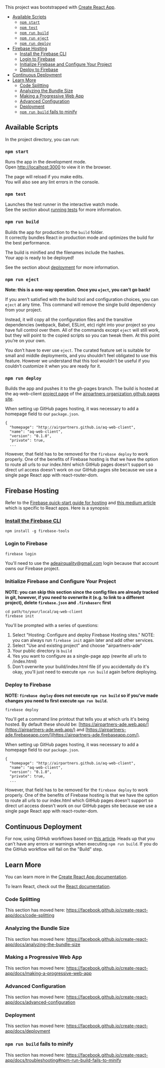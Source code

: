 This project was bootstrapped with [Create React App](https://github.com/facebook/create-react-app).

- [Available Scripts](#available-scripts)
  - [`npm start`](#npm-start)
  - [`npm test`](#npm-test)
  - [`npm run build`](#npm-run-build)
  - [`npm run eject`](#npm-run-eject)
  - [`npm run deploy`](#npm-run-deploy)
- [Firebase Hosting](#firebase-hosting)
  - [Install the Firebase CLI](#install-the-firebase-cli)
  - [Login to Firebase](#login-to-firebase)
  - [Initialize Firebase and Configure Your Project](#initialize-firebase-and-configure-your-project)
  - [Deploy to Firebase](#deploy-to-firebase)
- [Continuous Deployment](#continuous-deployment)
- [Learn More](#learn-more)
  - [Code Splitting](#code-splitting)
  - [Analyzing the Bundle Size](#analyzing-the-bundle-size)
  - [Making a Progressive Web App](#making-a-progressive-web-app)
  - [Advanced Configuration](#advanced-configuration)
  - [Deployment](#deployment)
  - [`npm run build` fails to minify](#npm-run-build-fails-to-minify)

## Available Scripts

In the project directory, you can run:

### `npm start`

Runs the app in the development mode.<br />
Open [http://localhost:3000](http://localhost:3000) to view it in the browser.

The page will reload if you make edits.<br />
You will also see any lint errors in the console.

### `npm test`

Launches the test runner in the interactive watch mode.<br />
See the section about [running tests](https://facebook.github.io/create-react-app/docs/running-tests) for more information.

### `npm run build`

Builds the app for production to the `build` folder.<br />
It correctly bundles React in production mode and optimizes the build for the best performance.

The build is minified and the filenames include the hashes.<br />
Your app is ready to be deployed!

See the section about [deployment](https://facebook.github.io/create-react-app/docs/deployment) for more information.

### `npm run eject`

**Note: this is a one-way operation. Once you `eject`, you can’t go back!**

If you aren’t satisfied with the build tool and configuration choices, you can `eject` at any time. This command will remove the single build dependency from your project.

Instead, it will copy all the configuration files and the transitive dependencies (webpack, Babel, ESLint, etc) right into your project so you have full control over them. All of the commands except `eject` will still work, but they will point to the copied scripts so you can tweak them. At this point you’re on your own.

You don’t have to ever use `eject`. The curated feature set is suitable for small and middle deployments, and you shouldn’t feel obligated to use this feature. However we understand that this tool wouldn’t be useful if you couldn’t customize it when you are ready for it.

### `npm run deploy`

Builds the app and pushes it to the gh-pages branch. The build is hosted at the aq-web-client [project page](https://airpartners.github.io/aq-web-client) of the [airpartners organization github pages site](https://airpartners.github.io).

When setting up GitHub pages hosting, it was necessary to add a homepage field to our `package.json`.

```
{
  "homepage": "http://airpartners.github.io/aq-web-client",
  "name": "aq-web-client",
  "version": "0.1.0",
  "private": true,
  ...
```

However, that field has to be removed for the `firebase deploy` to work properly. One of the benefits of Firebase hosting is that we have the option to route all urls to our index.html which GitHub pages doesn't support so direct url access doesn't work on our GitHub pages site because we use a single page React app with react-router-dom.

## Firebase Hosting

Refer to the [Firebase quick-start guide for hosting](https://firebase.google.com/docs/hosting/quickstart) and [this medium article](https://medium.com/swlh/how-to-deploy-a-react-app-with-firebase-hosting-98063c5bf425) which is specific to React apps. Here is a synopsis:

### [Install the Firebase CLI](https://firebase.google.com/docs/cli#install_the_firebase_cli)

`npm install -g firebase-tools`

### Login to Firebase

`firebase login`

You'll need to use the adeairquality@gmail.com login because that account owns our Firebase project.

### Initialize Firebase and Configure Your Project

**NOTE: you can skip this section since the config files are already tracked in git, however, if you need to overwrite it (e.g. to link to a different project), delete `firebase.json` and `.firebaserc` first**

`cd path/to/your/local/aq-web-client`<br />
`firebase init`

You'll be prompted with a series of questions:

1. Select "Hosting: Configure and deploy Firebase Hosting sites." NOTE: you can always run `firebase init` again later and add other services.
2. Select "Use and existing project" and choose "airpartners-ade"
3. Your public directory is `build`
4. Yes you want to configure as a single-page app (rewrite all urls to /index.html)
5. Don't overwrite your build/index.html file (if you accidentally do it's okay, you'll just need to execute `npm run build` again before deploying.


### Deploy to Firebase

**NOTE: `firebase deploy` does not execute `npm run build` so if you've made changes you need to first execute `npm run build`.**

`firebase deploy`

You'll get a command line printout that tells you at which urls it's being hosted. By default these should be: [https://airpartners-ade.web.app/](https://airpartners-ade.web.app/) and [https://airpartners-ade.firebaseapp.com/](https://airpartners-ade.firebaseapp.com/).

When setting up GitHub pages hosting, it was necessary to add a homepage field to our `package.json`.

```
{
  "homepage": "http://airpartners.github.io/aq-web-client",
  "name": "aq-web-client",
  "version": "0.1.0",
  "private": true,
  ...
```

However, that field has to be removed for the `firebase deploy` to work properly. One of the benefits of Firebase hosting is that we have the option to route all urls to our index.html which GitHub pages doesn't support so direct url access doesn't work on our GitHub pages site because we use a single page React app with react-router-dom.

## Continuous Deployment

For now, using GitHub workflows based on [this article](https://blog.logrocket.com/setting-up-continuous-deployment-with-react-firebase-and-github-actions/). Heads up that you can't have any errors or warnings when executing `npm run build`. If you do the GitHub workflow will fail on the "Build" step.

## Learn More

You can learn more in the [Create React App documentation](https://facebook.github.io/create-react-app/docs/getting-started).

To learn React, check out the [React documentation](https://reactjs.org/).

### Code Splitting

This section has moved here: https://facebook.github.io/create-react-app/docs/code-splitting

### Analyzing the Bundle Size

This section has moved here: https://facebook.github.io/create-react-app/docs/analyzing-the-bundle-size

### Making a Progressive Web App

This section has moved here: https://facebook.github.io/create-react-app/docs/making-a-progressive-web-app

### Advanced Configuration

This section has moved here: https://facebook.github.io/create-react-app/docs/advanced-configuration

### Deployment

This section has moved here: https://facebook.github.io/create-react-app/docs/deployment

### `npm run build` fails to minify

This section has moved here: https://facebook.github.io/create-react-app/docs/troubleshooting#npm-run-build-fails-to-minify
